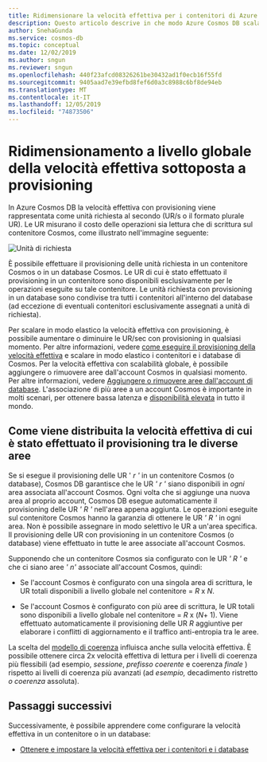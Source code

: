```yaml
---
title: Ridimensionare la velocità effettiva per i contenitori di Azure Cosmos DB
description: Questo articolo descrive in che modo Azure Cosmos DB scala la velocità effettiva tra aree diverse in cui viene effettuato il provisioning dell'account Azure Cosmos.
author: SnehaGunda
ms.service: cosmos-db
ms.topic: conceptual
ms.date: 12/02/2019
ms.author: sngun
ms.reviewer: sngun
ms.openlocfilehash: 440f23afcd08326261be30432ad1f0ecb16f55fd
ms.sourcegitcommit: 9405aad7e39efbd8fef6d0a3c8988c6bf8de94eb
ms.translationtype: MT
ms.contentlocale: it-IT
ms.lasthandoff: 12/05/2019
ms.locfileid: "74873506"
---
```

# <a name="globally-scale-provisioned-throughput"></a>Ridimensionamento a livello globale della velocità effettiva sottoposta a provisioning 

In Azure Cosmos DB la velocità effettiva con provisioning viene rappresentata come unità richiesta al secondo (UR/s o il formato plurale UR). Le UR misurano il costo delle operazioni sia lettura che di scrittura sul contenitore Cosmos, come illustrato nell'immagine seguente:

![Unità di richiesta](./media/scaling-throughput/request-unit-charge-of-read-and-write-operations.png)

È possibile effettuare il provisioning delle unità richiesta in un contenitore Cosmos o in un database Cosmos. Le UR di cui è stato effettuato il provisioning in un contenitore sono disponibili esclusivamente per le operazioni eseguite su tale contenitore. Le unità richiesta con provisioning in un database sono condivise tra tutti i contenitori all'interno del database (ad eccezione di eventuali contenitori esclusivamente assegnati a unità di richiesta).

Per scalare in modo elastico la velocità effettiva con provisioning, è possibile aumentare o diminuire le UR/sec con provisioning in qualsiasi momento. Per altre informazioni, vedere [come eseguire il provisioning della velocità effettiva](set-throughput.md) e scalare in modo elastico i contenitori e i database di Cosmos. Per la velocità effettiva con scalabilità globale, è possibile aggiungere o rimuovere aree dall'account Cosmos in qualsiasi momento. Per altre informazioni, vedere [Aggiungere o rimuovere aree dall'account di database](how-to-manage-database-account.md#addremove-regions-from-your-database-account). L'associazione di più aree a un account Cosmos è importante in molti scenari, per ottenere bassa latenza e [disponibilità elevata](high-availability.md) in tutto il mondo.

## <a name="how-provisioned-throughput-is-distributed-across-regions"></a>Come viene distribuita la velocità effettiva di cui è stato effettuato il provisioning tra le diverse aree

Se si esegue il provisioning delle UR ' *r '* in un contenitore Cosmos (o database), Cosmos DB garantisce che le UR *' r '* siano disponibili in *ogni* area associata all'account Cosmos. Ogni volta che si aggiunge una nuova area al proprio account, Cosmos DB esegue automaticamente il provisioning delle UR *' R '* nell'area appena aggiunta. Le operazioni eseguite sul contenitore Cosmos hanno la garanzia di ottenere le UR *' R '* in ogni area. Non è possibile assegnare in modo selettivo le UR a un'area specifica. Il provisioning delle UR con provisioning in un contenitore Cosmos (o database) viene effettuato in tutte le aree associate all'account Cosmos.

Supponendo che un contenitore Cosmos sia configurato con le UR *' R '* e che ci siano aree *' n'* associate all'account Cosmos, quindi:

- Se l'account Cosmos è configurato con una singola area di scrittura, le UR totali disponibili a livello globale nel contenitore = *R* x *N*.

- Se l'account Cosmos è configurato con più aree di scrittura, le UR totali sono disponibili a livello globale nel contenitore = *R* x (*N*+ 1). Viene effettuato automaticamente il provisioning delle UR *R* aggiuntive per elaborare i conflitti di aggiornamento e il traffico anti-entropia tra le aree.

La scelta del [modello di coerenza](consistency-levels.md) influisca anche sulla velocità effettiva. È possibile ottenere circa 2x velocità effettiva di lettura per i livelli di coerenza più flessibili (ad esempio, *sessione*, *prefisso coerente* e coerenza *finale* ) rispetto ai livelli di coerenza più avanzati (ad *esempio,* decadimento ristretto *o coerenza* assoluta).

## <a name="next-steps"></a>Passaggi successivi

Successivamente, è possibile apprendere come configurare la velocità effettiva in un contenitore o in un database:

* [Ottenere e impostare la velocità effettiva per i contenitori e i database](set-throughput.md) 

